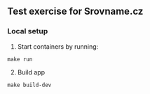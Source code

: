 ## Test exercise for Srovname.cz

### Local setup

1. Start containers by running:
```
make run
```
2. Build app
```
make build-dev
```

